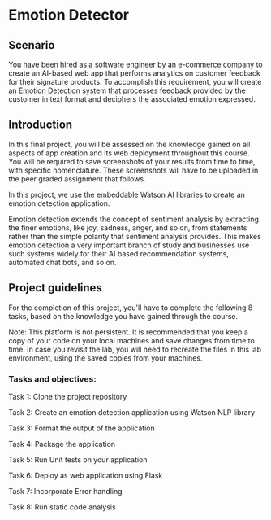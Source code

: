 # Emotion Detector
## Scenario
You have been hired as a software engineer by an e-commerce company to create an AI-based web app that performs analytics on customer feedback for their signature products. To accomplish this requirement, you will create an Emotion Detection system that processes feedback provided by the customer in text format and deciphers the associated emotion expressed.

## Introduction
In this final project, you will be assessed on the knowledge gained on all aspects of app creation and its web deployment throughout this course. You will be required to save screenshots of your results from time to time, with specific nomenclature. These screenshots will have to be uploaded in the peer graded assignment that follows.

In this project, we use the embeddable Watson AI libraries to create an emotion detection application.

Emotion detection extends the concept of sentiment analysis by extracting the finer emotions, like joy, sadness, anger, and so on, from statements rather than the simple polarity that sentiment analysis provides. This makes emotion detection a very important branch of study and businesses use such systems widely for their AI based recommendation systems, automated chat bots, and so on.

## Project guidelines
For the completion of this project, you'll have to complete the following 8 tasks, based on the knowledge you have gained through the course.

Note: This platform is not persistent. It is recommended that you keep a copy of your code on your local machines and save changes from time to time. In case you revisit the lab, you will need to recreate the files in this lab environment, using the saved copies from your machines.

### Tasks and objectives:
Task 1: Clone the project repository

Task 2: Create an emotion detection application using Watson NLP library

Task 3: Format the output of the application

Task 4: Package the application

Task 5: Run Unit tests on your application

Task 6: Deploy as web application using Flask

Task 7: Incorporate Error handling

Task 8: Run static code analysis
